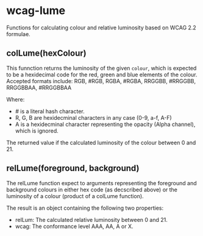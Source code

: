 # wcag-lume

Functions for calculating colour and relative luminosity based on WCAG 2.2 formulae.

## colLume(hexColour)

This funnction returns the luminosity of the given `colour`, which is expected to be a hexidecimal code for the red, green and blue elements of the colour.
Accepted formats include: RGB, #RGB, RGBA, #RGBA, RRGGBB, #RRGGBB, RRGGBBAA, #RRGGBBAA

Where:

- \# is a literal hash character.
- R, G, B are hexidecminal characters in any case (0-9, a-f, A-F)
- A is a hexidecminal character representing the opacity (Alpha channel), which is ignored.

The returned value if the calculated luminosity of the colour between 0 and 21.

## relLume(foreground, background)

The relLume function expect to arguments representing the foreground and background colours in either hex code (as decscribed above) or the luminosity of a colour (product of a colLume function).

The result is an object containing the following two properties:

- relLum: The calculated relative luminosity between 0 and 21.
- wcag: The conformance level AAA, AA, A or X.
